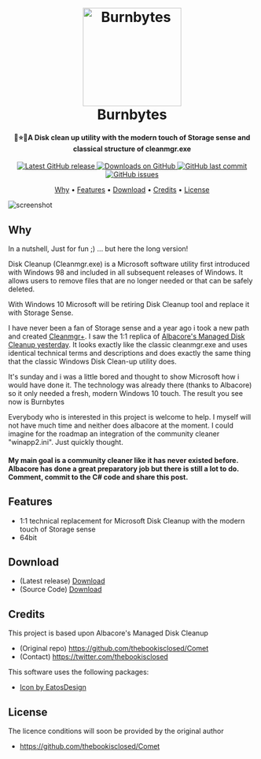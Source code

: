 
<h1 align="center">
  <br>
  <a href="http://www.mirinsoft.com"><img src="https://github.com/mirinsoft/burnbytes/blob/master/Burnbytes/Resources/icon.ico" alt="Burnbytes" width="200"></a>
  <br>
  Burnbytes
  <br>
</h1>

<h4 align="center">💩⭐️🚀A Disk clean up utility with the modern touch of Storage sense and classical structure of cleanmgr.exe</h4>

<p align="center">
<a href="https://github.com/mirinsoft/burnbytes/releases/latest" target="_blank">
<img alt="Latest GitHub release" src="https://img.shields.io/github/release/mirinsoft/burnbytes.svg?style=flat-square" />
</a>
	
<a href="https://github.com/mirinsoft/burnbytes/releases" target="_blank">
<img alt="Downloads on GitHub" src="https://img.shields.io/github/downloads/mirinsoft/burnbytes/total.svg?style=flat-square" />
</a>

<a href="https://github.com/mirinsoft/burnbytes/commits/master">
<img src="https://img.shields.io/github/last-commit/mirinsoft/burnbytes.svg?style=flat-square&logo=github&logoColor=white"
alt="GitHub last commit">
<a href="https://github.com/mirinsoft/burnbytes/issues">
<img src="https://img.shields.io/github/issues-raw/mirinsoft/burnbytes.svg?style=flat-square&logo=github&logoColor=white"
alt="GitHub issues">   
  
</p>

<p align="center">
  <a href="#why">Why</a> •
  <a href="#features">Features</a> •
  <a href="#download">Download</a> •
  <a href="#credits">Credits</a> •
  <a href="#license">License</a>
</p>

![screenshot](https://github.com/mirinsoft/burnbytes/blob/master/burnbytes.png)

## Why

In a nutshell, Just for fun ;)
... but here the long version!

Disk Cleanup (Cleanmgr.exe) is a Microsoft software utility first introduced with Windows 98 and included in all subsequent releases of Windows. It allows users to remove files that are no longer needed or that can be safely deleted.

With Windows 10 Microsoft will be retiring Disk Cleanup tool and replace it with Storage Sense. 

I have never been a fan of Storage sense and a year ago i took a new path and created [Cleanmgr+](https://github.com/mirinsoft/CleanmgrPlus). I saw the 1:1 replica of [Albacore's Managed Disk Cleanup yesterday](https://github.com/thebookisclosed/Comet). It looks exactly like the classic cleanmgr.exe and uses identical technical terms and descriptions and does exactly the same thing that the classic Windows Disk Clean-up utility does.

It's sunday and i was a little bored and thought to show Microsoft how i would have done it. The technology was already there (thanks to Albacore) so it only needed a fresh, modern Windows 10 touch. The result you see now is Burnbytes

Everybody who is interested in this project is welcome to help. I myself will not have much time and neither does albacore at the moment. I could imagine for the roadmap an integration of the community cleaner "winapp2.ini". Just quickly thought.

#### My main goal is a community cleaner like it has never existed before. Albacore has done a great preparatory job but there is still a lot to do. Comment, commit to the C# code and share this post.

## Features
- 1:1 technical replacement for Microsoft Disk Cleanup with the modern touch of Storage sense
- 64bit

## Download

- (Latest release) [Download](https://github.com/mirinsoft/burnbytes/releases)
- (Source Code) [Download](https://github.com/mirinsoft/burnbytes/releases) 

## Credits

This project is based upon Albacore's Managed Disk Cleanup
- (Original repo) https://github.com/thebookisclosed/Comet
- (Contact) https://twitter.com/thebookisclosed

This software uses the following packages:

- [Icon by EatosDesign](https://www.deviantart.com/eatosdesign/art/Windows-9-Icons-359505915)

## License

The licence conditions will soon be provided by the original author
- https://github.com/thebookisclosed/Comet

